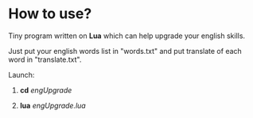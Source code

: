 # How to use?
Tiny program written on **Lua** which can help upgrade your english skills.

Just put your english words list in "words.txt" and put translate of each word in "translate.txt". 

Launch:

1. **cd** _engUpgrade_

2. **lua** _engUpgrade.lua_
